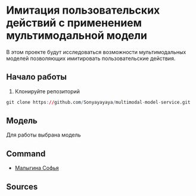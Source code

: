 # Имитация пользовательских действий с применением мультимодальной модели
В этом проекте будут исследоваться возможности мультимодальных моделей позволяющих имитировать пользовательские действия.

## Начало работы
1. Клонируйте репозиторий
```r
git clone https://github.com/Sonyayayaya/multimodal-model-service.git
```

## Модель
Для работы выбрана модель

## Command

- [Малыгина Софья](https://github.com/Sonyayayaya)

## Sources
